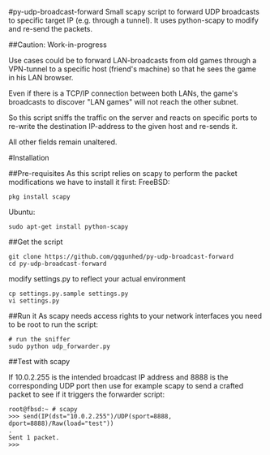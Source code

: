 #py-udp-broadcast-forward
Small scapy script to forward UDP broadcasts to specific target IP (e.g. through a tunnel). It uses python-scapy to modify and re-send the packets.

##Caution: Work-in-progress

Use cases could be to forward LAN-broadcasts from old games through a VPN-tunnel to a specific host (friend's machine) so that he sees the game in his LAN browser.

Even if there is a TCP/IP connection between both LANs, the game's broadcasts to discover "LAN games" will not reach the other subnet. 

So this script sniffs the traffic on the server and reacts on specific ports to re-write the destination IP-address to the given host and re-sends it.

All other fields remain unaltered.

#Installation

##Pre-requisites
As this script relies on scapy to perform the packet modifications we have to install it first:
FreeBSD:

    pkg install scapy

Ubuntu:

    sudo apt-get install python-scapy
    
##Get the script

    git clone https://github.com/gqgunhed/py-udp-broadcast-forward
    cd py-udp-broadcast-forward

modify settings.py to reflect your actual environment
    
    cp settings.py.sample settings.py
    vi settings.py


##Run it
As scapy needs access rights to your network interfaces you need to be root to run the script:
    
    # run the sniffer
    sudo python udp_forwarder.py

##Test with scapy

If 10.0.2.255 is the intended broadcast IP address and 8888 is the corresponding UDP port then use for example scapy to send a crafted packet to see if it triggers the forwarder script:

    root@fbsd:~ # scapy
    >>> send(IP(dst="10.0.2.255")/UDP(sport=8888, dport=8888)/Raw(load="test"))
    .
    Sent 1 packet.
    >>>

